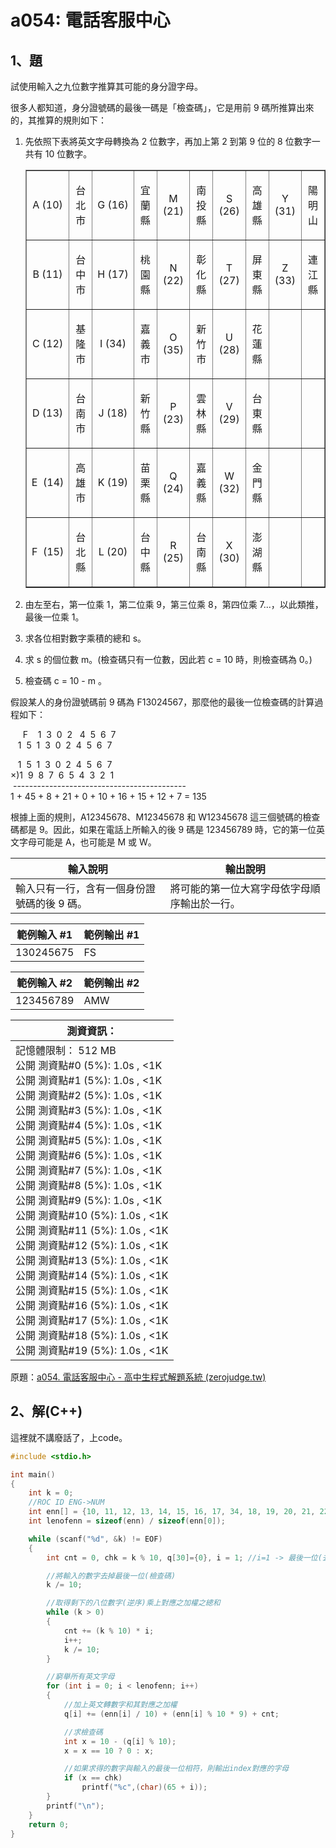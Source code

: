 # a054: 電話客服中心

## 1、題
試使用輸入之九位數字推算其可能的身分證字母。

很多人都知道，身分證號碼的最後一碼是「檢查碼」，它是用前 9 碼所推算出來的，其推算的規則如下：

1. 先依照下表將英文字母轉換為 2 位數字，再加上第 2 到第 9 位的 8 位數字一共有 10 位數字。

    <table border="1">
        <tbody>
            <tr>
                <td>
                    <p align="center">A (10)</p>
                </td>
                <td>
                    <p align="center">台北市</p>
                </td>
                <td>
                    <p align="center">G&nbsp;(16)</p>
                </td>
                <td>
                    <p align="center">宜蘭縣</p>
                </td>
                <td>
                    <p align="center">M (21)</p>
                </td>
                <td>
                    <p align="center">南投縣</p>
                </td>
                <td>
                    <p align="center">S (26)</p>
                </td>
                <td>
                    <p align="center">高雄縣</p>
                </td>
                <td>
                    <p align="center">Y (31)</p>
                </td>
                <td>
                    <p align="center">陽明山</p>
                </td>
            </tr>
            <tr>
                <td>
                    <p align="center">B (11)</p>
                </td>
                <td>
                    <p align="center">台中市</p>
                </td>
                <td>
                    <p align="center">H (17)</p>
                </td>
                <td>
                    <p align="center">桃園縣</p>
                </td>
                <td>
                    <p align="center">N (22)</p>
                </td>
                <td>
                    <p align="center">彰化縣</p>
                </td>
                <td>
                    <p align="center">T (27)</p>
                </td>
                <td>
                    <p align="center">屏東縣</p>
                </td>
                <td>
                    <p align="center">Z (33)</p>
                </td>
                <td>
                    <p align="center">連江縣</p>
                </td>
            </tr>
            <tr>
                <td>
                    <p align="center">C (12)</p>
                </td>
                <td>
                    <p align="center">基隆市</p>
                </td>
                <td>
                    <p align="center">I (34)</p>
                </td>
                <td>
                    <p align="center">嘉義市</p>
                </td>
                <td>
                    <p align="center">O (35)</p>
                </td>
                <td>
                    <p align="center">新竹市</p>
                </td>
                <td>
                    <p align="center">U (28)</p>
                </td>
                <td>
                    <p align="center">花蓮縣</p>
                </td>
                <td>
                    <p align="center">&nbsp;</p>
                </td>
                <td>
                    <p align="center">&nbsp;</p>
                </td>
            </tr>
            <tr>
                <td>
                    <p align="center">D&nbsp;(13)</p>
                </td>
                <td>
                    <p align="center">台南市</p>
                </td>
                <td>
                    <p align="center">J (18)</p>
                </td>
                <td>
                    <p align="center">新竹縣</p>
                </td>
                <td>
                    <p align="center">P (23)</p>
                </td>
                <td>
                    <p align="center">雲林縣</p>
                </td>
                <td>
                    <p align="center">V (29)</p>
                </td>
                <td>
                    <p align="center">台東縣</p>
                </td>
                <td>
                    <p align="center">&nbsp;</p>
                </td>
                <td>
                    <p align="center">&nbsp;</p>
                </td>
            </tr>
            <tr>
                <td>
                    <p align="center">E&nbsp;&nbsp;(14)</p>
                </td>
                <td>
                    <p align="center">高雄市</p>
                </td>
                <td>
                    <p align="center">K (19)</p>
                </td>
                <td>
                    <p align="center">苗栗縣</p>
                </td>
                <td>
                    <p align="center">Q (24)</p>
                </td>
                <td>
                    <p align="center">嘉義縣</p>
                </td>
                <td>
                    <p align="center">W (32)</p>
                </td>
                <td>
                    <p align="center">金門縣</p>
                </td>
                <td>
                    <p align="center">&nbsp;</p>
                </td>
                <td>
                    <p align="center">&nbsp;</p>
                </td>
            </tr>
            <tr>
                <td>
                    <p align="center">F&nbsp;&nbsp;(15)</p>
                </td>
                <td>
                    <p align="center">台北縣</p>
                </td>
                <td>
                    <p align="center">L (20)</p>
                </td>
                <td>
                    <p align="center">台中縣</p>
                </td>
                <td>
                    <p align="center">R (25)</p>
                </td>
                <td>
                    <p align="center">台南縣</p>
                </td>
                <td>
                    <p align="center">X (30)</p>
                </td>
                <td>
                    <p align="center">澎湖縣</p>
                </td>
                <td>
                    <p align="center">&nbsp;</p>
                </td>
                <td>&nbsp;</td>
            </tr>
        </tbody>
    </table>


2. 由左至右，第一位乘 1，第二位乘 9，第三位乘 8，第四位乘 7...，以此類推，最後一位乘 1。

3. 求各位相對數字乘積的總和 s。

4. 求 s 的個位數 m。(檢查碼只有一位數，因此若 c = 10 時，則檢查碼為 0。)

5. 檢查碼 c = 10 - m 。

假設某人的身份證號碼前 9 碼為 F13024567，那麼他的最後一位檢查碼的計算過程如下：

&nbsp;&nbsp;&nbsp;&nbsp;&nbsp;F&nbsp;&nbsp;&nbsp;&nbsp;1&nbsp;&nbsp;3&nbsp;&nbsp;0&nbsp;&nbsp;2&nbsp;&nbsp; 4&nbsp;&nbsp;5&nbsp;&nbsp;6&nbsp;&nbsp;7 <br>
&nbsp;&nbsp;&nbsp;1&nbsp;&nbsp;5&nbsp;&nbsp;1&nbsp;&nbsp;3&nbsp;&nbsp;0&nbsp;&nbsp;2&nbsp;&nbsp;4&nbsp;&nbsp;5&nbsp;&nbsp;6&nbsp;&nbsp;7 <br>

&nbsp;&nbsp;&nbsp;1&nbsp;&nbsp;5&nbsp;&nbsp;1&nbsp;&nbsp;3&nbsp;&nbsp;0&nbsp;&nbsp;2&nbsp;&nbsp;4&nbsp;&nbsp;5&nbsp;&nbsp;6&nbsp;&nbsp;7 <br>
×)1&nbsp;&nbsp;9&nbsp;&nbsp;8&nbsp;&nbsp;7&nbsp;&nbsp;6&nbsp;&nbsp;5&nbsp;&nbsp;4&nbsp;&nbsp;3&nbsp;&nbsp;2&nbsp;&nbsp;1 <br>
&nbsp;-------------------------------------------<br>
  1 + 45 +  8 + 21 +  0 + 10 + 16 + 15 + 12 +  7 = 135

根據上面的規則，A12345678、M12345678 和 W12345678 這三個號碼的檢查碼都是 9。因此，如果在電話上所輸入的後 9 碼是 123456789 時，它的第一位英文字母可能是 A，也可能是 M 或 W。


| 輸入說明                                    | 輸出說明                                     |
| ------------------------------------------- | -------------------------------------------- |
| 輸入只有一行，含有一個身份證號碼的後 9 碼。 | 將可能的第一位大寫字母依字母順序輸出於一行。 |

| 範例輸入 #1 | 範例輸出 #1 |
| ----------- | ----------- |
| 130245675   | FS          |

| 範例輸入 #2 | 範例輸出 #2 |
| ----------- | ----------- |
| 123456789 | AMW |

| 測資資訊：                                                   |
| ------------------------------------------------------------ |
| 記憶體限制： 512 MB<br/>公開 測資點#0 (5%): 1.0s , <1K<br/>公開 測資點#1 (5%): 1.0s , <1K<br/>公開 測資點#2 (5%): 1.0s , <1K<br/>公開 測資點#3 (5%): 1.0s , <1K<br/>公開 測資點#4 (5%): 1.0s , <1K<br/>公開 測資點#5 (5%): 1.0s , <1K<br/>公開 測資點#6 (5%): 1.0s , <1K<br/>公開 測資點#7 (5%): 1.0s , <1K<br/>公開 測資點#8 (5%): 1.0s , <1K<br/>公開 測資點#9 (5%): 1.0s , <1K<br/>公開 測資點#10 (5%): 1.0s , <1K<br/>公開 測資點#11 (5%): 1.0s , <1K<br/>公開 測資點#12 (5%): 1.0s , <1K<br/>公開 測資點#13 (5%): 1.0s , <1K<br/>公開 測資點#14 (5%): 1.0s , <1K<br/>公開 測資點#15 (5%): 1.0s , <1K<br/>公開 測資點#16 (5%): 1.0s , <1K<br/>公開 測資點#17 (5%): 1.0s , <1K<br/>公開 測資點#18 (5%): 1.0s , <1K<br/>公開 測資點#19 (5%): 1.0s , <1K |

原題：[a054.  電話客服中心 - 高中生程式解題系統 (zerojudge.tw)](https://zerojudge.tw/ShowProblem?problemid=a054)



## 2、解(C++)

這裡就不講廢話了，上code。

```c++
#include <stdio.h>

int main()
{
	int k = 0;
	//ROC ID ENG->NUM
	int enn[] = {10, 11, 12, 13, 14, 15, 16, 17, 34, 18, 19, 20, 21, 22, 35, 23, 24, 25, 26, 27, 28, 29, 32, 30, 31, 33};
	int lenofenn = sizeof(enn) / sizeof(enn[0]);

	while (scanf("%d", &k) != EOF)
	{
		int cnt = 0, chk = k % 10, q[30]={0}, i = 1; //i=1 -> 最後一位(去掉檢查碼)之加權值

		//將輸入的數字去掉最後一位(檢查碼)
		k /= 10;

		//取得剩下的八位數字(逆序)乘上對應之加權之總和
		while (k > 0)
		{
			cnt += (k % 10) * i;
			i++;
			k /= 10;
		}

		//窮舉所有英文字母
		for (int i = 0; i < lenofenn; i++)
		{
			//加上英文轉數字和其對應之加權
			q[i] += (enn[i] / 10) + (enn[i] % 10 * 9) + cnt;

			//求檢查碼
			int x = 10 - (q[i] % 10);
			x = x == 10 ? 0 : x;

			//如果求得的數字與輸入的最後一位相符，則輸出index對應的字母
			if (x == chk)
				printf("%c",(char)(65 + i));
		}
		printf("\n");
	}
	return 0;
}
```

